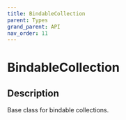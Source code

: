 ```yaml
---
title: BindableCollection
parent: Types
grand_parent: API
nav_order: 11
---
```

# BindableCollection
## Description
Base class for bindable collections.
